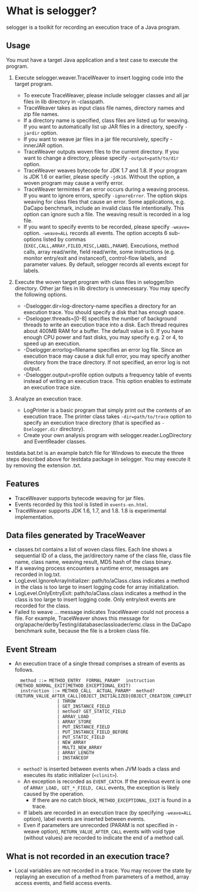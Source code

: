 
# What is selogger?

selogger is a toolkit for recording an execution trace of a Java program.


## Usage

You must have a target Java application and a test case to execute the program.


1. Execute selogger.weaver.TraceWeaver to insert logging code into the target program.
    * To execute TraceWeaver, please include selogger classes and all jar files in lib directory in -classpath.
    * TraceWeaver takes as input class file names, directory names and zip file names.  
    * If a directory name is specified, class files are listed up for weaving.  If you want to automatically list up JAR files in a directory, specify `-jardir` option.
    * If you want to weave jar files in a jar file recursively, specify -innerJAR option.
    * TraceWeaver outputs woven files to the current directory.  If you want to change a directory, please specify `-output=path/to/dir` option.
    * TraceWeaver weaves bytecode for JDK 1.7 and 1.8.  If your program is JDK 1.6 or earlier, please specify `-jdk16`.  Without the option, a woven program may cause a verify error.
    * TraceWeaver termintes if an error occurs during a weaving process.  If you want to ignore errors, specify `-ignoreError`.  The option skips weaving for class files that cause an error.  Some applications, e.g. DaCapo benchmark, include an invalid class file intentionally.  This option can ignore such a file.  The weaving result is recorded in a log file.
    * If you want to specify events to be recorded, please specify `-weave=` option.  `-weave=ALL` records all events.  The option accepts 6 sub-options listed by commas (`EXEC,CALL,ARRAY,FILED,MISC,LABEL,PARAM`).  Executions, method calls, array read/write, field read/write, some instructions (e.g. monitor entry/exit and instanceof), control-flow labels, and parameter values.  By default, selogger records all events except for labels.
    
2. Execute the woven target program with class files in selogger/bin directory.  Other jar files in lib directory is unnecessary.  You may specify the following options.
    * -Dselogger.dir=log-directory-name specifies a directory for an execution trace.  You should specify a disk that has enough space.
    * -Dselogger.threads=[0-8] specifies the number of background threads to write an execution trace into a disk.   Each thread requires about 400MB RAM for a buffer.  The default value is 0.  If you have enough CPU power and fast disks, you may specify e.g. 2 or 4, to speed up an execution.
    * -Dselogger.errorlog=filename specifies an error log file.  Since an execution trace may cause a disk full error, you may specify another directory from the trace directory.  If not specified, an error log is not output.
    * -Dselogger.output=profile option outputs a frequency table of events instead of writing an execution trace.   This option enables to estimate an execution trace size.

3. Analyze an execution trace.
    * LogPrinter is a basic program that simply print out the contents of an execution trace.  The printer class takes `-dir=path/to/trace` option to specify an execution trace directory (that is specified as `-Dselogger.dir` directory).
    * Create your own analysis program with selogger.reader.LogDirectory and EventReader classes. 

testdata.bat.txt is an example batch file for Windows to execute the three steps described above for testdata package in selogger.
You may execute it by removing the extension .txt.


## Features

* TraceWeaver supports bytecode weaving for jar files.
* Events recorded by this tool is listed in `events-en.html`.
* TraceWeaver supports JDK 1.6, 1.7, and 1.8.  1.8 is experimental implementation.



## Data files generated by TraceWeaver

  * classes.txt contains a list of woven class files.  Each line shows a sequential ID of a class, the jar/directory name of the class file, class file name, class name, weaving result, MD5 hash of the class binary. 
  * If a weaving process encounters a runtime error, messages are recorded in log.txt.
  * LogLevel.IgnoreArrayInitializer: path/to/aClass.class indicates a method in the class is too large to insert logging code for array initialization.
  * LogLevel.OnlyEntryExit: path/to/aClass.class indicates a method in the class is too large to insert logging code.  Only entry/exit events are recorded for the class.
  * Failed to weave ... message indicates TraceWeaver could not process a file.  For example, TraceWeaver shows this message for org/apache/derbyTesting/databaseclassloader/emc.class in the DaCapo benchmark suite, because the file is a broken class file. 


## Event Stream

* An execution trace of a single thread comprises a stream of events as follows.

        method ::= METHOD_ENTRY  FORMAL_PARAM*  instruction  (METHOD_NORMAL_EXIT|METHOD_EXCEPTIONAL_EXIT)
        instruction ::= METHOD_CALL  ACTUAL_PARAM*  method?  (RETURN_VALUE_AFTER_CALL|OBJECT_INITIALIZED|OBJECT_CREATION_COMPLETED)
                      | THROW
                      | GET_INSTANCE_FIELD
                      | method? GET_STATIC_FIELD    
                      | ARRAY_LOAD
                      | ARRAY_STORE
                      | PUT_INSTANCE_FIELD
                      | PUT_INSTANCE_FIELD_BEFORE
                      | PUT_STATIC_FIELD
                      | NEW_ARRAY
                      | MULTI_NEW_ARRAY
                      | ARRAY_LENGTH
                      | INSTANCEOF


  * `method?` is inserted between events when JVM loads a class and executes its static initializer (`<clinit>`).
  * An exception is recorded as `EVENT_CATCH`.  If the previous event is one of `ARRAY_LOAD, GET_*_FIELD, CALL` events, the exception is likely caused by the operation.
    * If there are no catch block, `METHOD_EXCEPTIONAL_EXIT` is found in a trace.  
  * If labels are recorded in an execution trace (by specifying `-weave=ALL` option), label events are inserted between events.
  * Even if parameters are unrecorded (PARAM is not specified in -weave option), `RETURN_VALUE_AFTER_CALL` events with void type (without values) are recorded to indicate the end of a method call.


## What is not recorded in an execution trace?

* Local variables are not recorded in a trace.  You may recover the state by replaying an execution of a method from parameters of a method, array access events, and field access events.
